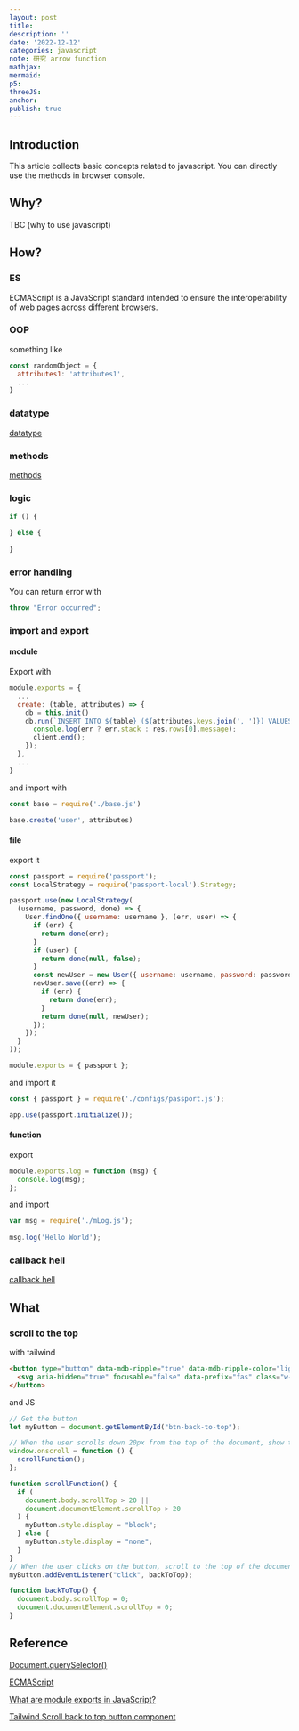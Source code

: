 ```yaml
---
layout: post
title:
description: ''
date: '2022-12-12'
categories: javascript
note: 研究 arrow function
mathjax:
mermaid:
p5:
threeJS:
anchor:
publish: true
---
```


## Introduction

This article collects basic concepts related to javascript. You can directly use the methods in browser console.

## Why?

TBC (why to use javascript)

## How?

### ES

ECMAScript is a JavaScript standard intended to ensure the interoperability of web pages across different browsers.

### OOP

something like

```javascript
const randomObject = {
  attributes1: 'attributes1',
  ...
}
```

### datatype

[datatype]({{site.baseurl}}/javascript/2022/12/25/datatype.html)

### methods

[methods]({{site.baseurl}}/javascript/2022/12/25/methods.html)

### logic

```javascript
if () {

} else {
  
}
```

### error handling

You can return error with

```javascript
throw "Error occurred";
```

### import and export

#### module

Export with

```javascript
module.exports = {
  ...
  create: (table, attributes) => {
    db = this.init()
    db.run(`INSERT INTO ${table} (${attributes.keys.join(', ')}) VALUES (?) (${attributes.values.join(', ')})`, (err, res) => {
      console.log(err ? err.stack : res.rows[0].message);
      client.end();
    });
  },
  ...
}
```

and import with

```javascript
const base = require('./base.js')

base.create('user', attributes)
```

#### file

export it

```javascript
const passport = require('passport');
const LocalStrategy = require('passport-local').Strategy;

passport.use(new LocalStrategy(
  (username, password, done) => {
    User.findOne({ username: username }, (err, user) => {
      if (err) {
        return done(err);
      }
      if (user) {
        return done(null, false);
      }
      const newUser = new User({ username: username, password: password });
      newUser.save((err) => {
        if (err) {
          return done(err);
        }
        return done(null, newUser);
      });
    });
  }
));

module.exports = { passport };
```

and import it

```javascript
const { passport } = require('./configs/passport.js');

app.use(passport.initialize());
```

#### function

export

```javascript
module.exports.log = function (msg) {
  console.log(msg);
};
```

and import

```javascript
var msg = require('./mLog.js');
 
msg.log('Hello World');
```

### callback hell

[callback hell]({{site.baseurl}}/javascript/2021/06/19/callback-hell.html)

## What

### scroll to the top

with tailwind

```HTML
<button type="button" data-mdb-ripple="true" data-mdb-ripple-color="light" class="inline-block p-3 bg-red-600 text-white font-medium text-xs leading-tight uppercase rounded-full shadow-md hover:bg-red-700 hover:shadow-lg focus:bg-red-700 focus:shadow-lg focus:outline-none focus:ring-0 active:bg-red-800 active:shadow-lg transition duration-150 ease-in-out bottom-5 right-5" id="btn-back-to-top">
  <svg aria-hidden="true" focusable="false" data-prefix="fas" class="w-4 h-4" role="img" xmlns="http://www.w3.org/2000/svg" viewBox="0 0 448 512"><path fill="currentColor" d="M34.9 289.5l-22.2-22.2c-9.4-9.4-9.4-24.6 0-33.9L207 39c9.4-9.4 24.6-9.4 33.9 0l194.3 194.3c9.4 9.4 9.4 24.6 0 33.9L413 289.4c-9.5 9.5-25 9.3-34.3-.4L264 168.6V456c0 13.3-10.7 24-24 24h-32c-13.3 0-24-10.7-24-24V168.6L69.2 289.1c-9.3 9.8-24.8 10-34.3.4z"></path></svg>
</button>
```

and JS

```javascript
// Get the button
let myButton = document.getElementById("btn-back-to-top");

// When the user scrolls down 20px from the top of the document, show the button
window.onscroll = function () {
  scrollFunction();
};

function scrollFunction() {
  if (
    document.body.scrollTop > 20 ||
    document.documentElement.scrollTop > 20
  ) {
    myButton.style.display = "block";
  } else {
    myButton.style.display = "none";
  }
}
// When the user clicks on the button, scroll to the top of the document
myButton.addEventListener("click", backToTop);

function backToTop() {
  document.body.scrollTop = 0;
  document.documentElement.scrollTop = 0;
}
```

## Reference

[Document.querySelector()](https://developer.mozilla.org/en-US/docs/Web/API/Document/querySelector)

[ECMAScript](https://en.wikipedia.org/wiki/ECMAScript)

[What are module exports in JavaScript?](https://www.educative.io/answers/what-are-module-exports-in-javascript )

[Tailwind Scroll back to top button component](https://tailwind-elements.com/docs/standard/components/scroll-back-to-top-button/)
